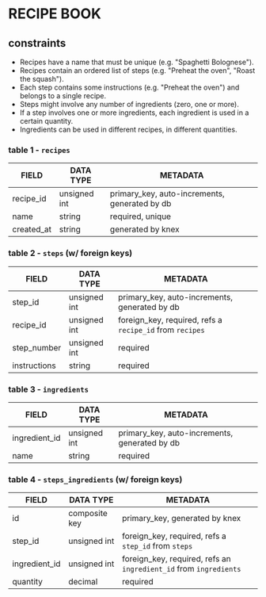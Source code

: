 # RECIPE BOOK
## constraints
- Recipes have a name that must be unique (e.g. "Spaghetti Bolognese").
- Recipes contain an ordered list of steps (e.g. "Preheat the oven", "Roast the squash").
- Each step contains some instructions (e.g. "Preheat the oven") and belongs to a single recipe.
- Steps might involve any number of ingredients (zero, one or more).
- If a step involves one or more ingredients, each ingredient is used in a certain quantity.
- Ingredients can be used in different recipes, in different quantities.
### table 1 - `recipes`

| FIELD      | DATA TYPE    | METADATA                                      |
| ---------- | ------------ | --------------------------------------------- |
| recipe_id  | unsigned int | primary_key, auto-increments, generated by db |
| name       | string       | required, unique                              |
| created_at | string       | generated by knex                             |

### table 2 - `steps` (w/ foreign keys)

| FIELD        | DATA TYPE    | METADATA                                                 |
| ------------ | ------------ | -------------------------------------------------------- |
| step_id      | unsigned int | primary_key, auto-increments, generated by db            |
| recipe_id    | unsigned int | foreign_key, required, refs a `recipe_id` from `recipes` |
| step_number  | unsigned int | required                                                 |
| instructions | string       | required                                                 |
### table 3 - `ingredients`

| FIELD         | DATA TYPE    | METADATA                                      |
| ------------- | ------------ | --------------------------------------------- |
| ingredient_id | unsigned int | primary_key, auto-increments, generated by db |
| name          | string       | required                                      |
### table 4 - `steps_ingredients` (w/ foreign keys)
| FIELD         | DATA TYPE     | METADATA                                                          |
| ------------- | ------------- | ----------------------------------------------------------------- |
| id            | composite key | primary_key, generated by knex                                    |
| step_id       | unsigned int  | foreign_key, required, refs a `step_id` from `steps`              |
| ingredient_id | unsigned int  | foreign_key, required, refs an `ingredient_id` from `ingredients` |
| quantity      | decimal       | required                                                          |
